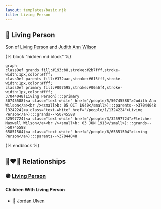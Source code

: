 ```yaml
---
layout: templates/basic.njk
title: Living Person
---
```

## 🔵 Living Person

Son of [Living Person](/people/6/65851504) and [Judith Ann Wilson](/people/5/50745588)

{% block "hidden md:block" %}
```mermaid
graph
classDef grands fill:#193cb8,stroke:#2b7fff,stroke-width:1px,color:#fff;
classDef parents fill:#372aac,stroke:#615fff,stroke-width:1px,color:#fff;
classDef primary fill:#007595,stroke:#00a6f4,stroke-width:1px,color:#fff;
37044048(Living Person):::primary
50745588(<a class="text-white" href="/people/5/50745588">Judith Ann Wilson</a><br /><small>b: 05 OCT 1940</small>):::parents-->37044048
1324224(<a class="text-white" href="/people/1/1324224">Living Person</a>):::grands-->50745588
32597724(<a class="text-white" href="/people/3/32597724">Fletcher Maxwell Wilson</a><br /><small>b: 03 JUN 1913</small>):::grands-->50745588
65851504(<a class="text-white" href="/people/6/65851504">Living Person</a>):::parents-->37044048
```
{% endblock %}

## 👩‍❤️‍👨 Relationships

### 🟣 [Living Person](/people/4/4699189)

#### Children With Living Person
* 🔵 [Jordan Ulven](/people/6/65310240)